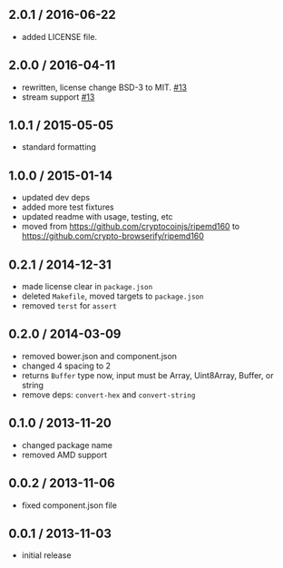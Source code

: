 2.0.1 / 2016-06-22
------------------

- added LICENSE file.

2.0.0 / 2016-04-11
------------------

- rewritten, license change BSD-3 to MIT. [#13][#13]
- stream support [#13][#13]

1.0.1 / 2015-05-05
------------------

- standard formatting

1.0.0 / 2015-01-14
------------------

- updated dev deps
- added more test fixtures
- updated readme with usage, testing, etc
- moved from https://github.com/cryptocoinjs/ripemd160 to https://github.com/crypto-browserify/ripemd160

0.2.1 / 2014-12-31
------------------

- made license clear in `package.json`
- deleted `Makefile`, moved targets to `package.json`
- removed `terst` for `assert`

0.2.0 / 2014-03-09
------------------

* removed bower.json and component.json
* changed 4 spacing to 2
* returns `Buffer` type now, input must be Array, Uint8Array, Buffer, or string
* remove deps: `convert-hex` and `convert-string`

0.1.0 / 2013-11-20
------------------

* changed package name
* removed AMD support

0.0.2 / 2013-11-06
------------------

* fixed component.json file

0.0.1 / 2013-11-03
------------------

* initial release

<!--- add streams support, unroll loops [enhancement] -->

[#13]: https://github.com/crypto-browserify/ripemd160/pull/13
<!--- Update all dependencies 🌴 [greenkeeper] -->

[#12]: https://github.com/crypto-browserify/ripemd160/pull/12
<!--- little optimizations [enhancement] -->

[#11]: https://github.com/crypto-browserify/ripemd160/pull/11
<!--- Added LICENSE file to repo -->

[#10]: https://github.com/crypto-browserify/ripemd160/pull/10
<!--- Add LICENCE file -->

[#9]: https://github.com/crypto-browserify/ripemd160/pull/9
<!--- Support streaming [enhancement] -->

[#8]: https://github.com/crypto-browserify/ripemd160/issues/8
<!--- Unroll loops [enhancement] -->

[#7]: https://github.com/crypto-browserify/ripemd160/pull/7
<!--- Use SPDX-standard license naming -->

[#6]: https://github.com/crypto-browserify/ripemd160/pull/6
<!--- License -->

[#5]: https://github.com/crypto-browserify/ripemd160/issues/5
<!--- Add BSD license to package.json -->

[#4]: https://github.com/crypto-browserify/ripemd160/pull/4
<!--- Indicate byte array inputs are supported too -->

[#3]: https://github.com/crypto-browserify/ripemd160/pull/3
<!--- Node-specific implementation -->

[#2]: https://github.com/crypto-browserify/ripemd160/pull/2
<!--- Incorrect name of convert-string dependency in bower.json -->

[#1]: https://github.com/crypto-browserify/ripemd160/pull/1
